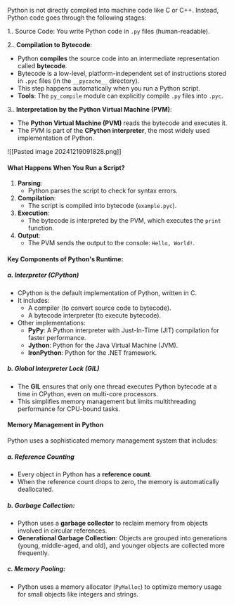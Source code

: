 Python is not directly compiled into machine code like C or C++. Instead, Python code goes through the following stages:

1.. Source Code:
You write Python code in `.py` files (human-readable).

2.. **Compilation to Bytecode**:
- Python **compiles** the source code into an intermediate representation called **bytecode**.
- Bytecode is a low-level, platform-independent set of instructions stored in `.pyc` files (in the `__pycache__` directory).
- This step happens automatically when you run a Python script.
- **Tools**: The `py_compile` module can explicitly compile `.py` files into `.pyc`.

3.. **Interpretation by the Python Virtual Machine (PVM)**:
- The **Python Virtual Machine (PVM)** reads the bytecode and executes it.
- The PVM is part of the **CPython interpreter**, the most widely used implementation of Python.

![[Pasted image 20241219091828.png]]

#### What Happens When You Run a Script?
1. **Parsing**:
    - Python parses the script to check for syntax errors.
2. **Compilation**:
    - The script is compiled into bytecode (`example.pyc`).
3. **Execution**:    
    - The bytecode is interpreted by the PVM, which executes the `print` function.
4. **Output**:
    - The PVM sends the output to the console: `Hello, World!`.

#### Key Components of Python's Runtime:
##### a. Interpreter (CPython)

- CPython is the default implementation of Python, written in C.
- It includes:
    - A compiler (to convert source code to bytecode).
    - A bytecode interpreter (to execute bytecode).
- Other implementations:
    - **PyPy**: A Python interpreter with Just-In-Time (JIT) compilation for faster performance.
    - **Jython**: Python for the Java Virtual Machine (JVM).
    - **IronPython**: Python for the .NET framework.

##### b. Global Interpreter Lock (GIL)

- The **GIL** ensures that only one thread executes Python bytecode at a time in CPython, even on multi-core processors.
- This simplifies memory management but limits multithreading performance for CPU-bound tasks.


#### Memory Management in Python
Python uses a sophisticated memory management system that includes:
##### a. Reference Counting

- Every object in Python has a **reference count**.
- When the reference count drops to zero, the memory is automatically deallocated.

##### b. Garbage Collection:

- Python uses a **garbage collector** to reclaim memory from objects involved in circular references.
- **Generational Garbage Collection**: Objects are grouped into generations (young, middle-aged, and old), and younger objects are collected more frequently.

##### c. Memory Pooling:

- Python uses a memory allocator (`PyMalloc`) to optimize memory usage for small objects like integers and strings.


#### 